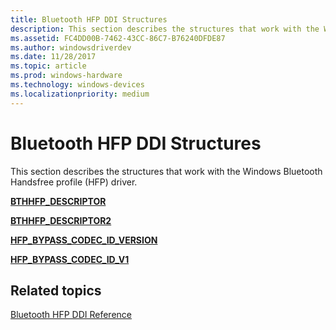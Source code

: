 ```yaml
---
title: Bluetooth HFP DDI Structures
description: This section describes the structures that work with the Windows Bluetooth Handsfree profile (HFP) driver.
ms.assetid: FC4DD00B-7462-43CC-86C7-B76240DFDE87
ms.author: windowsdriverdev
ms.date: 11/28/2017
ms.topic: article
ms.prod: windows-hardware
ms.technology: windows-devices
ms.localizationpriority: medium
---
```


# Bluetooth HFP DDI Structures


This section describes the structures that work with the Windows Bluetooth Handsfree profile (HFP) driver.

[**BTHHFP\_DESCRIPTOR**](https://msdn.microsoft.com/library/windows/hardware/dn302030)

[**BTHHFP\_DESCRIPTOR2**](https://msdn.microsoft.com/library/windows/hardware/dn302031)

[**HFP\_BYPASS\_CODEC\_ID\_VERSION**](https://msdn.microsoft.com/library/windows/hardware/dn798964)

[**HFP\_BYPASS\_CODEC\_ID\_V1**](https://msdn.microsoft.com/library/windows/hardware/dn913703)

## <span id="related_topics"></span>Related topics


[Bluetooth HFP DDI Reference](bluetooth-hfp-ddi-reference.md)

 

 






